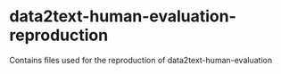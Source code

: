 # data2text-human-evaluation-reproduction
Contains files used for the reproduction of  data2text-human-evaluation
